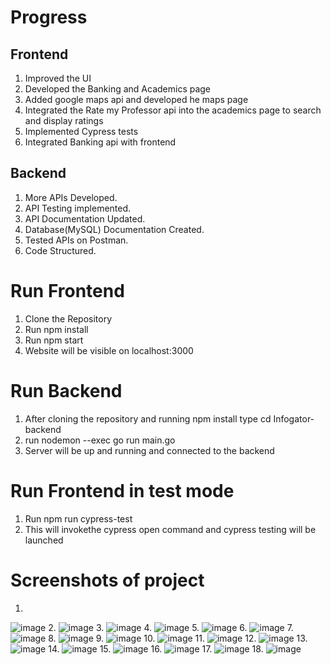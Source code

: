 # Progress 

## Frontend
1. Improved the UI
2. Developed the Banking and Academics page
3. Added google maps api and developed he maps page
4. Integrated the Rate my Professor api into the academics page to search and display ratings
5. Implemented Cypress tests
6. Integrated Banking api with frontend 

## Backend
1. More APIs Developed.
2. API Testing implemented.
3. API Documentation Updated.
4. Database(MySQL) Documentation Created.
5. Tested APIs on Postman.
6. Code Structured.


# Run Frontend
1. Clone the Repository
2. Run npm install 
3. Run npm start
4. Website will be visible on localhost:3000

# Run Backend
1. After cloning the repository and running npm install type cd Infogator-backend
2. run nodemon --exec go run main.go
3. Server will be up and running and connected to the backend

# Run Frontend in test mode
1. Run npm run cypress-test
2. This will invokethe cypress open command and cypress testing will be launched 

# Screenshots of project
1.
![image](https://user-images.githubusercontent.com/48184672/161346440-f4c81e88-1649-4a10-bcea-56fa9bdc0c3d.png)
2.
![image](https://user-images.githubusercontent.com/48184672/161346588-38757177-0723-47a3-bbc2-138f9f5b3f4f.png)
3.
![image](https://user-images.githubusercontent.com/48184672/161346739-32ddaa44-2e18-48d3-b8f7-c079796f7efa.png)
4.
![image](https://user-images.githubusercontent.com/48184672/161346782-e05bd365-c4ce-4c6a-ab6a-bef9b3c3c51a.png)
5.
![image](https://user-images.githubusercontent.com/48184672/161346834-51e8a7e4-6afe-4f4e-bfaa-68c904c71a27.png)
6.
![image](https://user-images.githubusercontent.com/48184672/161346903-e6a3afb4-2bf2-4275-9e4a-55021de74a1e.png)
7.
![image](https://user-images.githubusercontent.com/48184672/161346930-5af95556-d5b5-4780-a3e4-12b2bcf68dec.png)
8.
![image](https://user-images.githubusercontent.com/48184672/161346972-a9c24702-1f06-46b7-bd2e-bf25979142b6.png)
9.
![image](https://user-images.githubusercontent.com/48184672/161346999-67558d1d-2fb0-452f-84c8-806bc81a902d.png)
10.
![image](https://user-images.githubusercontent.com/48184672/161347068-22d4120d-e52d-4f3e-bbb6-2ec3a3dc422a.png)
11.
![image](https://user-images.githubusercontent.com/48184672/161347135-85635f86-d7d7-4f3f-b102-70ea785cb82c.png)
12.
![image](https://user-images.githubusercontent.com/48184672/161347189-b5c848c3-70b3-472e-9a3a-313336596ff9.png)
13.
![image](https://user-images.githubusercontent.com/48184672/161347242-cd49fa98-cf55-4000-96c7-ee6d92e41103.png)
14.
![image](https://user-images.githubusercontent.com/48184672/161347293-0cb9d933-afb4-4e45-9919-67175fa91484.png)
15.
![image](https://user-images.githubusercontent.com/48184672/161347417-be9c1fd8-551b-4d7a-bfdd-7b240a34ef75.png)
16.
![image](https://user-images.githubusercontent.com/48184672/161347489-ea417f9d-54bd-4179-8e2b-846a2b75be98.png)
17.
![image](https://user-images.githubusercontent.com/48184672/161347531-9c065eac-6a22-4f86-92ad-4c6a5ab96530.png)
18.
![image](https://user-images.githubusercontent.com/48184672/161347644-983914b8-69b4-46b4-8e42-661df8a9f1b3.png)

